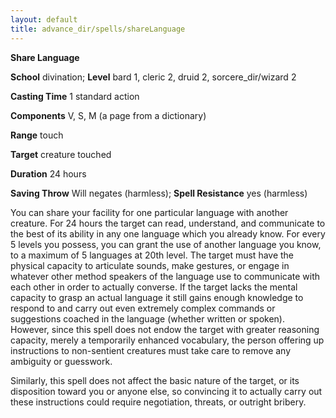 ```yaml
---
layout: default
title: advance_dir/spells/shareLanguage
---
```

 **Share Language**

**School** divination; **Level** bard 1, cleric 2, druid 2, sorcere_dir/wizard 2

**Casting Time** 1 standard action

**Components** V, S, M (a page from a dictionary)

**Range** touch

**Target** creature touched

**Duration** 24 hours

**Saving Throw** Will negates (harmless); **Spell Resistance** yes (harmless)

You can share your facility for one particular language with another creature. For 24 hours the target can read, understand, and communicate to the best of its ability in any one language which you already know. For every 5 levels you possess, you can grant the use of another language you know, to a maximum of 5 languages at 20th level. The target must have the physical capacity to articulate sounds, make gestures, or engage in whatever other method speakers of the language use to communicate with each other in order to actually converse. If the target lacks the mental capacity to grasp an actual language it still gains enough knowledge to respond to and carry out even extremely complex commands or suggestions coached in the language (whether written or spoken). However, since this spell does not endow the target with greater reasoning capacity, merely a temporarily enhanced vocabulary, the person offering up instructions to non-sentient creatures must take care to remove any ambiguity or guesswork.

Similarly, this spell does not affect the basic nature of the target, or its disposition toward you or anyone else, so convincing it to actually carry out these instructions could require negotiation, threats, or outright bribery.

